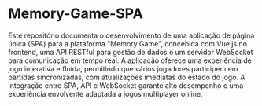 # Memory-Game-SPA

Este repositório documenta o desenvolvimento de uma aplicação de página única (SPA) para a plataforma "Memory Game", concebida com Vue.js no frontend, uma API RESTful para gestão de dados e um servidor WebSocket para comunicação em tempo real. A aplicação oferece uma experiência de jogo interativa e fluída, permitindo que vários jogadores participem em partidas sincronizadas, com atualizações imediatas do estado do jogo. A integração entre SPA, API e WebSocket garante alto desempenho e uma experiência envolvente adaptada a jogos multiplayer online.
